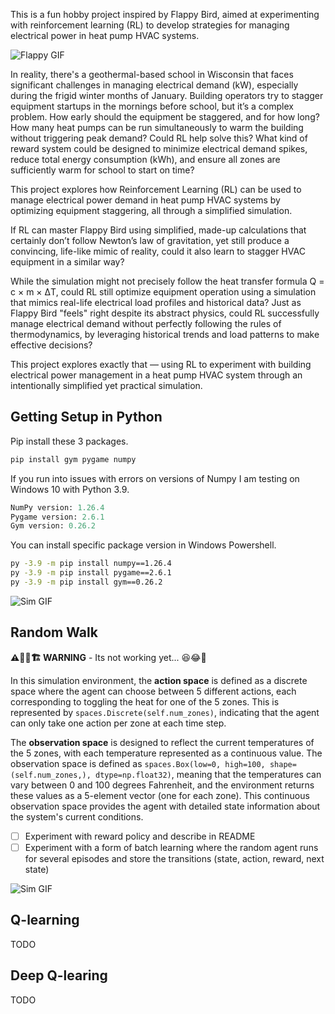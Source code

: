 This is a fun hobby project inspired by Flappy Bird, aimed at experimenting with reinforcement learning (RL) to develop strategies for managing electrical power in heat pump HVAC systems.

![Flappy GIF](https://github.com/bbartling/flappy-heat-pump/blob/develop/images/flappy_bird.gif)

In reality, there's a geothermal-based school in Wisconsin that faces significant challenges in managing electrical demand (kW), especially during the frigid winter months of January. Building operators try to stagger equipment startups in the mornings before school, but it’s a complex problem. How early should the equipment be staggered, and for how long? How many heat pumps can be run simultaneously to warm the building without triggering peak demand? Could RL help solve this? What kind of reward system could be designed to minimize electrical demand spikes, reduce total energy consumption (kWh), and ensure all zones are sufficiently warm for school to start on time?

This project explores how Reinforcement Learning (RL) can be used to manage electrical power demand in heat pump HVAC systems by optimizing equipment staggering, all through a simplified simulation.

If RL can master Flappy Bird using simplified, made-up calculations that certainly don’t follow Newton’s law of gravitation, yet still produce a convincing, life-like mimic of reality, could it also learn to stagger HVAC equipment in a similar way?

While the simulation might not precisely follow the heat transfer formula Q = c × m × ΔT, could RL still optimize equipment operation using a simulation that mimics real-life electrical load profiles and historical data? Just as Flappy Bird "feels" right despite its abstract physics, could RL successfully manage electrical demand without perfectly following the rules of thermodynamics, by leveraging historical trends and load patterns to make effective decisions?

This project explores exactly that — using RL to experiment with building electrical power management in a heat pump HVAC system through an intentionally simplified yet practical simulation.


## Getting Setup in Python


Pip install these 3 packages.
```bash
pip install gym pygame numpy
```
If you run into issues with errors on versions of Numpy I am testing on Windows 10 with Python 3.9.
```python
NumPy version: 1.26.4
Pygame version: 2.6.1
Gym version: 0.26.2
```

You can install specific package version in Windows Powershell.
```bash
py -3.9 -m pip install numpy==1.26.4
py -3.9 -m pip install pygame==2.6.1
py -3.9 -m pip install gym==0.26.2
```

![Sim GIF](https://github.com/bbartling/flappy-hvac/blob/develop/images/video.gif)


## Random Walk

**⚠️👷🚧🏗️ WARNING** - Its not working yet... 😆😂🤣


In this simulation environment, the **action space** is defined as a discrete space where the agent can choose between 5 different actions, each corresponding to toggling the heat for one of the 5 zones. This is represented by `spaces.Discrete(self.num_zones)`, indicating that the agent can only take one action per zone at each time step. 

The **observation space** is designed to reflect the current temperatures of the 5 zones, with each temperature represented as a continuous value. The observation space is defined as `spaces.Box(low=0, high=100, shape=(self.num_zones,), dtype=np.float32)`, meaning that the temperatures can vary between 0 and 100 degrees Fahrenheit, and the environment returns these values as a 5-element vector (one for each zone). This continuous observation space provides the agent with detailed state information about the system's current conditions.

- [ ] Experiment with reward policy and describe in README
- [ ] Experiment with a form of batch learning where the random agent runs for several episodes and store the transitions (state, action, reward, next state)

![Sim GIF](https://github.com/bbartling/flappy-heat-pump/blob/develop/images/random_walk.gif)

## Q-learning
TODO

## Deep Q-learing
TODO